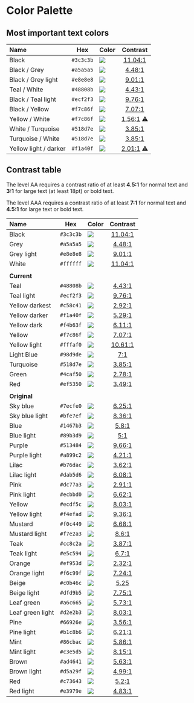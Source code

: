 # Color Palette

## Most important text colors

<!-- prettier-ignore -->
| Name                  | Hex       | Color                                                              | Contrast                                                     |
|:----------------------|:---------:|:-------------------------------------------------------------------|:------------------------------------------------------------:|
| Black                 | `#3c3c3b` | ![](https://img.shields.io/badge/-black-%233c3c3b)                 | [11.04:1](https://coolors.co/contrast-checker/3c3c3b-ffffff) |
| Black / Grey          | `#a5a5a5` | ![](https://img.shields.io/badge/-grey-%23a5a5a5)                  | [4.48:1](https://coolors.co/contrast-checker/3c3c3b-a5a5a5)  |
| Black / Grey light    | `#e8e8e8` | ![](https://img.shields.io/badge/-grey--light-%23e8e8e8)           | [9.01:1](https://coolors.co/contrast-checker/3c3c3b-e8e8e8)  |
| Teal / White          | `#48808b` | ![](https://img.shields.io/badge/-teal-%2348808b)                  | [4.43:1](https://coolors.co/contrast-checker/48808b-ffffff)  |
| Black / Teal light    | `#ecf2f3` | ![](https://img.shields.io/badge/-teal--light-%23ecf2f3)           | [9.76:1](https://coolors.co/contrast-checker/3c3c3b-ecf2f3)  |
| Black / Yellow        | `#f7c86f` | ![](https://img.shields.io/badge/-yellow-%23f7c86f)                | [7.07:1](https://coolors.co/contrast-checker/3c3c3b-f7c86f)  |
| Yellow / White        | `#f7c86f` | ![](https://img.shields.io/badge/-yellow-%23f7c86f)                | [1.56:1](https://coolors.co/contrast-checker/f7c86f-ffffff) :warning:  |
| White / Turquoise     | `#518d7e` | ![](https://img.shields.io/badge/-turquoise-%23518d7e)             | [3.85:1](https://coolors.co/contrast-checker/ffffff-518d7e)  |
| Turquoise / White     | `#518d7e` | ![](https://img.shields.io/badge/-turquoise-%23518d7e)             | [3.85:1](https://coolors.co/contrast-checker/518d7e-ffffff)  |
| Yellow light / darker | `#f1a40f` | ![](https://img.shields.io/badge/-yellow--darker-%23f1a40f)        | [2.01:1](https://coolors.co/contrast-checker/f1a40f-fffaf0) :warning: |

## Contrast table

The level AA requires a contrast ratio of at least **4.5:1** for normal text and **3:1** for large text (at least 18pt) or bold text.

The level AAA requires a contrast ratio of at least **7:1** for normal text and **4.5:1** for large text or bold text.

<!-- prettier-ignore -->
| Name                 | Hex       | Color                                                              | Contrast                                                     |
|:---------------------|:---------:|:-------------------------------------------------------------------|:------------------------------------------------------------:|
| Black                | `#3c3c3b` | ![](https://img.shields.io/badge/-black-%233c3c3b)                 | [11.04:1](https://coolors.co/contrast-checker/3c3c3b-ffffff) |
| Grey                 | `#a5a5a5` | ![](https://img.shields.io/badge/-grey-%23a5a5a5)                  | [4.48:1](https://coolors.co/contrast-checker/3c3c3b-a5a5a5)  |
| Grey light           | `#e8e8e8` | ![](https://img.shields.io/badge/-grey--light-%23e8e8e8)           | [9.01:1](https://coolors.co/contrast-checker/3c3c3b-e8e8e8)  |
| White                | `#ffffff` | ![](https://img.shields.io/badge/-white-%23ffffff)                 | [11.04:1](https://coolors.co/contrast-checker/ffffff-3c3c3b) |
|                      |           |                                                                    |                                                              |
| **Current**          |           |                                                                    |                                                              |
| Teal                 | `#48808b` | ![](https://img.shields.io/badge/-teal-%2348808b)                  | [4.43:1](https://coolors.co/contrast-checker/48808b-ffffff)  |
| Teal light           | `#ecf2f3` | ![](https://img.shields.io/badge/-teal--light-%23ecf2f3)           | [9.76:1](https://coolors.co/contrast-checker/3c3c3b-ecf2f3)  |
| Yellow darkest       | `#c58c41` | ![](https://img.shields.io/badge/-yellow--darkest-%23c58c41)       | [2.92:1](https://coolors.co/contrast-checker/c58c41-ffffff)  |
| Yellow darker        | `#f1a40f` | ![](https://img.shields.io/badge/-yellow--darker-%23f1a40f)        | [5.29:1](https://coolors.co/contrast-checker/3c3c3b-f1a40f)  |
| Yellow dark          | `#f4b63f` | ![](https://img.shields.io/badge/-yellow--dark-%23f4b63f)          | [6.11:1](https://coolors.co/contrast-checker/3c3c3b-f4b63f)  |
| Yellow               | `#f7c86f` | ![](https://img.shields.io/badge/-yellow-%23f7c86f)                | [7.07:1](https://coolors.co/contrast-checker/3c3c3b-f7c86f)  |
| Yellow light         | `#fffaf0` | ![](https://img.shields.io/badge/-yellow--light-%23fffaf0)         | [10.61:1](https://coolors.co/contrast-checker/3c3c3b-fffaf0) |
| Light Blue           | `#98d9de` | ![](https://img.shields.io/badge/-light--blue-%2398d9de)           | [7:1](https://coolors.co/contrast-checker/3c3c3b-98d9de)     |
| Turquoise            | `#518d7e` | ![](https://img.shields.io/badge/-turquoise-%23518d7e)             | [3.85:1](https://coolors.co/contrast-checker/ffffff-518d7e)  |
| Green                | `#4caf50` | ![](https://img.shields.io/badge/-green-%234caf50)                 | [2.78:1](https://coolors.co/contrast-checker/ffffff-4caf50)  |
| Red                  | `#ef5350` | ![](https://img.shields.io/badge/-red-%23ef5350)                   | [3.49:1](https://coolors.co/contrast-checker/ffffff-ef5350)  |
|                      |           |                                                                    |                                                              |
| **Original**         |           |                                                                    |                                                              |
| Sky blue             | `#7ecfe0` | ![](https://img.shields.io/badge/-sky--blue-%237ecfe0)             | [6.25:1](https://coolors.co/contrast-checker/3c3c3b-7ecfe0)  |
| Sky blue light       | `#bfe7ef` | ![](https://img.shields.io/badge/-sky--blue--light-%23bfe7ef)      | [8.36:1](https://coolors.co/contrast-checker/3c3c3b-bfe7ef)  |
| Blue                 | `#1467b3` | ![](https://img.shields.io/badge/-blue-%231467b3)                  | [5.8:1](https://coolors.co/contrast-checker/ffffff-1467b3)   |
| Blue light           | `#89b3d9` | ![](https://img.shields.io/badge/-blue--light-%2389b3d9)           | [5:1](https://coolors.co/contrast-checker/3c3c3b-89b3d9)     |
| Purple               | `#513484` | ![](https://img.shields.io/badge/-purple-%23513484)                | [9.66:1](https://coolors.co/contrast-checker/ffffff-513484)  |
| Purple light         | `#a899c2` | ![](https://img.shields.io/badge/-purple--light-%23a899c2)         | [4.21:1](https://coolors.co/contrast-checker/3c3c3b-a899c2)  |
| Lilac                | `#b76dac` | ![](https://img.shields.io/badge/-lilac-%23b76dac)                 | [3.62:1](https://coolors.co/contrast-checker/ffffff-b76dac)  |
| Lilac light          | `#dab5d6` | ![](https://img.shields.io/badge/-lilac--light-%23dab5d6)          | [6.08:1](https://coolors.co/contrast-checker/3c3c3b-dab5d6)  |
| Pink                 | `#dc77a3` | ![](https://img.shields.io/badge/-pink-%23dc77a3)                  | [2.91:1](https://coolors.co/contrast-checker/ffffff-dc77a3)  |
| Pink light           | `#ecbbd0` | ![](https://img.shields.io/badge/-pink--light-%23ecbbd0)           | [6.62:1](https://coolors.co/contrast-checker/3c3c3b-ecbbd0)  |
| Yellow               | `#ecdf5c` | ![](https://img.shields.io/badge/-yellow-%23ecdf5c)                | [8.03:1](https://coolors.co/contrast-checker/3c3c3b-ecdf5c)  |
| Yellow light         | `#f4efad` | ![](https://img.shields.io/badge/-yellow--light-%23f4efad)         | [9.36:1](https://coolors.co/contrast-checker/3c3c3b-f4efad)  |
| Mustard              | `#f0c449` | ![](https://img.shields.io/badge/-mustard-%23f0c449)               | [6.68:1](https://coolors.co/contrast-checker/3c3c3b-f0c449)  |
| Mustard light        | `#f7e2a3` | ![](https://img.shields.io/badge/-mustard--light-%23f7e2a3)        | [8.6:1](https://coolors.co/contrast-checker/3c3c3b-f7e2a3)   |
| Teak                 | `#cc8c2a` | ![](https://img.shields.io/badge/-teak-%23cc8c2a)                  | [3.87:1](https://coolors.co/contrast-checker/3c3c3b-cc8c2a)  |
| Teak light           | `#e5c594` | ![](https://img.shields.io/badge/-teak--light-%23e5c594)           | [6.7:1](https://coolors.co/contrast-checker/3c3c3b-e5c594)   |
| Orange               | `#ef953d` | ![](https://img.shields.io/badge/-orange-%23ef953d)                | [2.32:1](https://coolors.co/contrast-checker/ffffff-ef953d)  |
| Orange light         | `#f6c99f` | ![](https://img.shields.io/badge/-orange--light-%23f6c99f)         | [7.24:1](https://coolors.co/contrast-checker/3c3c3b-f6c99f)  |
| Beige                | `#c0b46c` | ![](https://img.shields.io/badge/-beige-%23c0b46c)                 | [5.25](https://coolors.co/contrast-checker/3c3c3b-c0b46c)    |
| Beige light          | `#dfd9b5` | ![](https://img.shields.io/badge/-beige--light-%23dfd9b5)          | [7.75:1](https://coolors.co/contrast-checker/3c3c3b-dfd9b5)  |
| Leaf green           | `#a6c665` | ![](https://img.shields.io/badge/-leaf--green-%23a6c665)           | [5.73:1](https://coolors.co/contrast-checker/3c3c3b-a6c665)  |
| Leaf green light     | `#d2e2b3` | ![](https://img.shields.io/badge/-leaf--green--light-%23d2e2b3)    | [8.03:1](https://coolors.co/contrast-checker/3c3c3b-d2e2b3)  |
| Pine                 | `#66926e` | ![](https://img.shields.io/badge/-pine-%2366926e)                  | [3.56:1](https://coolors.co/contrast-checker/ffffff-66926e)  |
| Pine light           | `#b1c8b6` | ![](https://img.shields.io/badge/-pine--light-%23b1c8b6)           | [6.21:1](https://coolors.co/contrast-checker/3c3c3b-b1c8b6)  |
| Mint                 | `#86cbac` | ![](https://img.shields.io/badge/-mint-%2386cbac)                  | [5.86:1](https://coolors.co/contrast-checker/3c3c3b-86cbac)  |
| Mint light           | `#c3e5d5` | ![](https://img.shields.io/badge/-mint--light-%23c3e5d5)           | [8.15:1](https://coolors.co/contrast-checker/3c3c3b-c3e5d5)  |
| Brown                | `#ad4641` | ![](https://img.shields.io/badge/-brown-%23ad4641)                 | [5.63:1](https://coolors.co/contrast-checker/ffffff-ad4641)  |
| Brown light          | `#d5a29f` | ![](https://img.shields.io/badge/-brown--light-%23d5a29f)          | [4.99:1](https://coolors.co/contrast-checker/3c3c3b-d5a29f)  |
| Red                  | `#c73643` | ![](https://img.shields.io/badge/-red-%23c73643)                   | [5.2:1](https://coolors.co/contrast-checker/ffffff-c73643)   |
| Red light            | `#e3979e` | ![](https://img.shields.io/badge/-red--light-%23e3979e)            | [4.83:1](https://coolors.co/contrast-checker/3c3c3b-e3979e)  |
